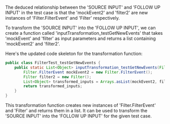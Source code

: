 The deduced relationship between the 'SOURCE INPUT' and 'FOLLOW UP INPUT' in the test case is that the 'mockEvent2' and 'filter2' are new instances of 'Filter.FilterEvent' and 'Filter' respectively.

To transform the 'SOURCE INPUT' into the 'FOLLOW UP INPUT', we can create a function called 'inputTransformation_testGetNewEvents' that takes 'mockEvent' and 'filter' as input parameters and returns a list containing 'mockEvent2' and 'filter2'.

Here's the updated code skeleton for the transformation function:

```java
public class FilterTest_testGetNewEvents {
    public static List<Object> inputTransformation_testGetNewEvents(Filter.FilterEvent mockEvent, Filter filter) {
        Filter.FilterEvent mockEvent2 = new Filter.FilterEvent();
        Filter filter2 = new Filter();
        List<Object> transformed_inputs = Arrays.asList(mockEvent2, filter2);
        return transformed_inputs;
    }
}
```

This transformation function creates new instances of 'Filter.FilterEvent' and 'Filter' and returns them in a list. It can be used to transform the 'SOURCE INPUT' into the 'FOLLOW UP INPUT' for the given test case.